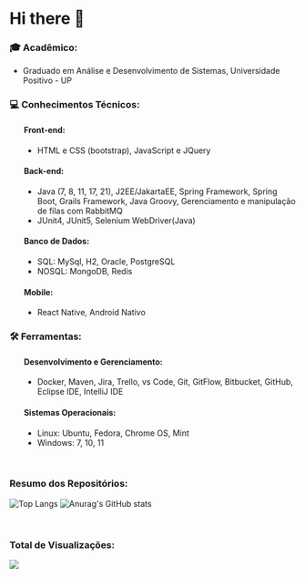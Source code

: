 <h1>Hi there 👋</h1>
<div>
    <h3>🎓 Acadêmico:</h3>        
    <p style="margin-left:5%">
        <ul>
            <li> Graduado em Análise e Desenvolvimento de Sistemas, Universidade Positivo - UP </li>
        </ul>        
    </p>        
</div>
<div>
    <h3>💻 Conhecimentos Técnicos: </h3>
    <div style="margin-left:5%">
        <h4 style="align:left">Front-end: </h4>
        <ul>
            <li>HTML e CSS (bootstrap), JavaScript e JQuery</li>
        </ul>
        <h4>Back-end: </h4>
        <ul>
            <li> Java (7, 8, 11, 17, 21), J2EE/JakartaEE, Spring Framework, Spring Boot, Grails Framework, Java Groovy, Gerenciamento e manipulação de filas com RabbitMQ </li>
            <li> JUnit4, JUnit5, Selenium WebDriver(Java) </li>
        </ul>
        <h4>Banco de Dados: </h4>
        <ul>
            <li>SQL: MySql, H2, Oracle, PostgreSQL </li>
            <li>NOSQL: MongoDB, Redis</li>
        </ul>
        <h4>Mobile: </h4>
        <ul>
            <li>React Native, Android Nativo</li>
        </ul>
    </div>
</div>
<div>
    <h3>🛠️ Ferramentas: </h3>
    <div style="margin-left:5%">
        <h4 style="align:left">Desenvolvimento e Gerenciamento: </h4>
        <ul>
            <li>Docker, Maven, Jira, Trello, vs Code, Git, GitFlow, Bitbucket, GitHub, Eclipse IDE, IntelliJ IDE </li>
        </ul>
        <h4 style="align:left">Sistemas Operacionais: </h4>
        <ul>
            <li>Linux: Ubuntu, Fedora, Chrome OS, Mint </li>
            <li>Windows: 7, 10, 11 </li>
        </ul>
    </div>
</div>
</br>


### Resumo dos Repositórios: 

![Top Langs](https://github-readme-stats.vercel.app/api/top-langs/?username=anuraghazra&layout=compact)
![Anurag's GitHub stats](https://github-readme-stats.vercel.app/api?username=gabryelboeira)

</br>
<div>
    <h3><b>Total de Visualizações: </b></h3>    
    <img src="https://profile-counter.glitch.me/GabryelBoeira/count.svg" />
</div>

<!--
**GabryelBoeira/GabryelBoeira** is a ✨ _special_ ✨ repository because its `README.md` (this file) appears on your GitHub profile.
-->

